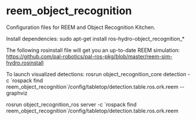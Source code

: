 reem_object_recognition
=======================

Configuration files for REEM and Object Recognition Kitchen. 

Install dependencies: 
sudo apt-get install ros-hydro-object_recognition_*

The following rosinstall file will get you an up-to-date REEM simulation: 
https://github.com/pal-robotics/pal-ros-pkg/blob/master/reem-sim-hydro.rosinstall  

To launch visualized detections:
rosrun object_recognition_core detection -c \`rospack find reem_object_recognition\`/config/tabletop/detection.table.ros.ork.reem --graphviz

rosrun object_recognition_ros server -c \`rospack find reem_object_recognition\`/config/tabletop/detection.table.ros.ork.reem


